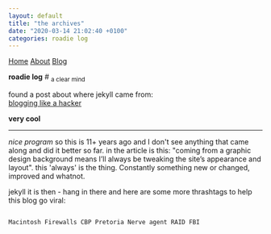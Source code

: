 ```yaml
---
layout: default
title: "the archives"
date: "2020-03-14 21:02:40 +0100"
categories: roadie log
---
```


<nav>
  <a href="/">Home</a>
  <a href="/about/">About</a>
  <a href="/blog/">Blog</a>
</nav>

<strong>roadie log</strong> \# <sub> a clear mind </sub>

found a post about where jekyll came from:<br /> [blogging like a hacker ](https://tom.preston-werner.com/2008/11/17/blogging-like-a-hacker.html)

<strong> very cool </strong>
<hr />

_nice program_ so this is 11+ years ago and I don't see anything that came along and did it better so far.
in the article is this: "coming from a graphic design background means I’ll always be tweaking the site’s appearance and layout". this 'always' is the thing. Constantly something new or changed, improved and whatnot.

jekyll it is then - hang in there and here are some more thrashtags to help this blog go viral:

<code>
Macintosh Firewalls CBP Pretoria Nerve agent RAID FBI
</code>

